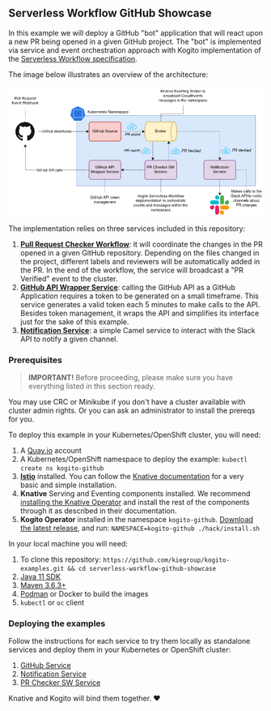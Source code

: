 ## Serverless Workflow GitHub Showcase

In this example we will deploy a GitHub "bot" application that will
react upon a new PR being opened in a given GitHub project. 
The "bot" is implemented via service and event orchestration approach with Kogito 
implementation of the [Serverless Workflow specification](https://github.com/serverlessworkflow/specification).

The image below illustrates an overview of the architecture:

![](docs/github-showcase-architecture-overview.png)

The implementation relies on three services included in this repository:

1. [**Pull Request Checker Workflow**](pr-checker-workflow): it will coordinate the changes in the PR 
opened in a given GitHub repository. Depending on the files changed in the project,
different labels and reviewers will be automatically added in the PR. In the end of 
the workflow, the service will broadcast a "PR Verified" event to the cluster.
2. [**GitHub API Wrapper Service**](github-service): calling the GitHub API as a GitHub Application
requires a token to be generated on a small timeframe. This service generates a valid
token each 5 minutes to make calls to the API. Besides token management, it wraps 
the API and simplifies its interface just for the sake of this example.
3. [**Notification Service**](notification-service): a simple Camel service to interact with the Slack API to 
notify a given channel. 

### Prerequisites

> **IMPORTANT!** Before proceeding, please make sure you have everything listed in this section ready.

You may use CRC or Minikube if you don't have a cluster available with cluster admin rights.
Or you can ask an administrator to install the prereqs for you.

To deploy this example in your Kubernetes/OpenShift cluster, you will need:

1. A [Quay.io](https://quay.io/repository/) account
2. A Kubernetes/OpenShift namespace to deploy the example: `kubectl create ns kogito-github`
3. [**Istio**](https://istio.io/docs/setup/install/istioctl/) installed. 
You can follow the [Knative documentation](https://knative.dev/development/install/installing-istio) for a very basic and simple installation.
4. **Knative** Serving and Eventing components installed. 
We recommend [installing the Knative Operator](https://knative.dev/docs/install/knative-with-operators/) and install the rest of the components
through it as described in their documentation.
5. **Kogito Operator** installed in the namespace `kogito-github`. [Download the latest release](https://github.com/kiegroup/kogito-cloud-operator/releases), and run: `NAMESPACE=kogito-github ./hack/install.sh`

In your local machine you will need:

1. To clone this repository: `https://github.com/kiegroup/kogito-examples.git && cd serverless-workflow-github-showcase`
2. [Java 11 SDK](https://openjdk.java.net/install/)
3. [Maven 3.6.3+](https://maven.apache.org/install.html)
4. [Podman](https://podman.io/getting-started/installation.html) or Docker to build the images
5. `kubectl` or `oc` client

### Deploying the examples

Follow the instructions for each service to try them locally as standalone services
and deploy them in your Kubernetes or OpenShift cluster:

1. [GitHub Service](github-service/README.md)
2. [Notification Service](notification-service/README.md)
3. [PR Checker SW Service](pr-checker-workflow/README.md)

Knative and Kogito will bind them together. :heart: